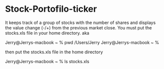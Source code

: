 # Stock-Portofilo-ticker
It keeps track of a group of stocks with the number of shares and displays the value change (-/+) from the previous market close.  You must put the stocks.xls file in your home directory.
aka 

Jerry@Jerrys-macbook ~ % pwd
/Users/Jerry
Jerry@Jerrys-macbook ~ %

then put the stocks.xls file in the home directory

Jerry@Jerrys-macbook ~ % ls
<snip>
stocks.xls
<snip>




 
